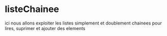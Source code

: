 # listeChainee
ici nous allons exploiter les listes simplement et doublement chainees pour lires, suprimer et ajouter des elements
